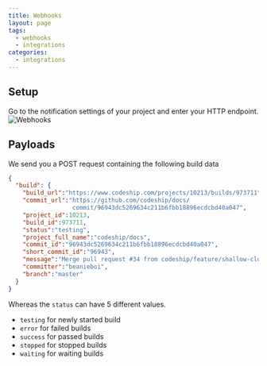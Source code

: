 ```yaml
---
title: Webhooks
layout: page
tags:
  - webhooks
  - integrations
categories:
  - integrations
---
```

## Setup

Go to the notification settings of your project and enter your HTTP endpoint.
![Webhooks]({{site.baseurl}}/images/integrations/notifications.png)

## Payloads

We send you a POST request containing the following build data

~~~json
{
  "build": {
    "build_url":"https://www.codeship.com/projects/10213/builds/973711",
    "commit_url":"https://github.com/codeship/docs/
                  commit/96943dc5269634c211b6fbb18896ecdcbd40a047",
    "project_id":10213,
    "build_id":973711,
    "status":"testing",
    "project_full_name":"codeship/docs",
    "commit_id":"96943dc5269634c211b6fbb18896ecdcbd40a047",
    "short_commit_id":"96943",
    "message":"Merge pull request #34 from codeship/feature/shallow-clone",
    "committer":"beanieboi",
    "branch":"master"
  }
}
~~~

Whereas the `status` can have 5 different values.

- `testing` for newly started build
- `error` for failed builds
- `success` for passed builds
- `stopped` for stopped builds
- `waiting` for waiting builds
